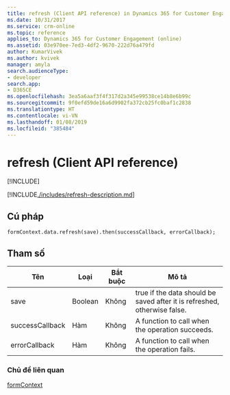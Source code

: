 ```yaml
---
title: refresh (Client API reference) in Dynamics 365 for Customer Engagement| MicrosoftDocs
ms.date: 10/31/2017
ms.service: crm-online
ms.topic: reference
applies_to: Dynamics 365 for Customer Engagement (online)
ms.assetid: 03e970ee-7ed3-4df2-9670-222d76a479fd
author: KumarVivek
ms.author: kvivek
manager: amyla
search.audienceType:
- developer
search.app:
- D365CE
ms.openlocfilehash: 3ea5a6aaf3f4f317d2a345e99538ce14b8e6b99c
ms.sourcegitcommit: 9f0efd59de16a6d9902fa372cb25fc0baf1c2838
ms.translationtype: HT
ms.contentlocale: vi-VN
ms.lasthandoff: 01/08/2019
ms.locfileid: "385484"
---
```

# <a name="refresh-client-api-reference"></a>refresh (Client API reference)

[!INCLUDE[](../../../../includes/cc_applies_to_update_9_0_0.md)]

[!INCLUDE[./includes/refresh-description.md](./includes/refresh-description.md)]

## <a name="syntax"></a>Cú pháp

`formContext.data.refresh(save).then(successCallback, errorCallback);`

## <a name="parameter"></a>Tham số

|Tên|Loại|Bắt buộc|Mô tả|
|--|--|--|--|
|save|Boolean|Không|true if the data should be saved after it is refreshed, otherwise false.|
|successCallback|Hàm|Không|A function to call when the operation succeeds.|
|errorCallback|Hàm|Không|A function to call when the operation fails.|

### <a name="related-topics"></a>Chủ đề liên quan

[formContext](../../clientapi-form-context.md)

